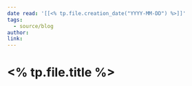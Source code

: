 ```yaml
---
date read: '[[<% tp.file.creation_date("YYYY-MM-DD") %>]]'
tags:
  - source/blog
author: 
link:
---
```

# <% tp.file.title %>

